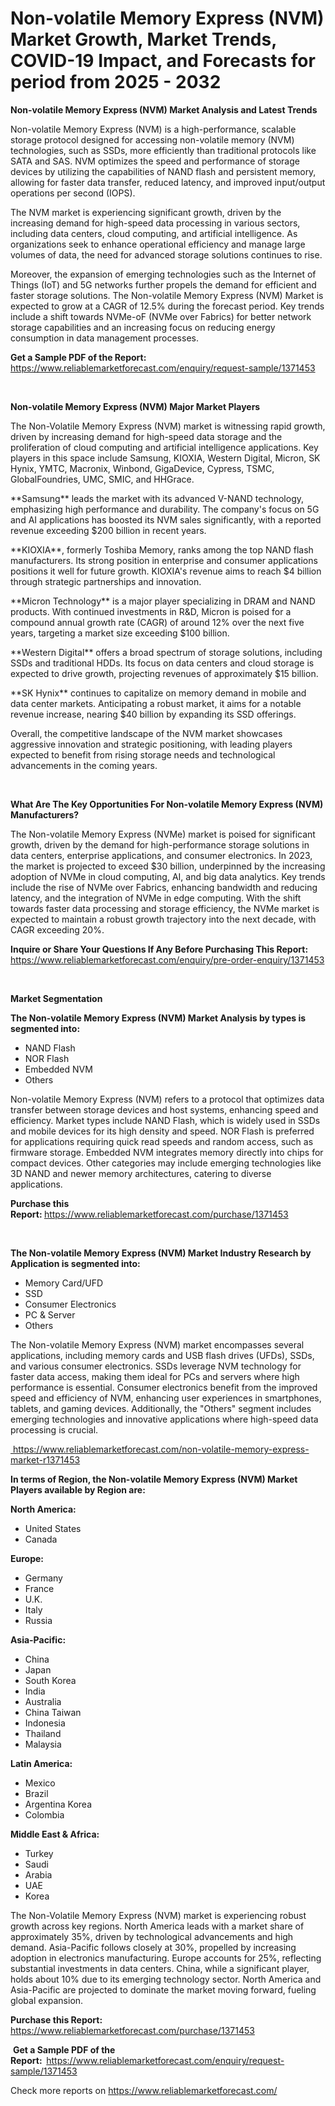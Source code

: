 <p><h1>Non-volatile Memory Express (NVM) Market Growth, Market Trends, COVID-19 Impact, and Forecasts for period from 2025 - 2032</h1></p><p><strong>Non-volatile Memory Express (NVM) Market Analysis and Latest Trends</strong></p>
<p><p>Non-volatile Memory Express (NVM) is a high-performance, scalable storage protocol designed for accessing non-volatile memory (NVM) technologies, such as SSDs, more efficiently than traditional protocols like SATA and SAS. NVM optimizes the speed and performance of storage devices by utilizing the capabilities of NAND flash and persistent memory, allowing for faster data transfer, reduced latency, and improved input/output operations per second (IOPS). </p><p>The NVM market is experiencing significant growth, driven by the increasing demand for high-speed data processing in various sectors, including data centers, cloud computing, and artificial intelligence. As organizations seek to enhance operational efficiency and manage large volumes of data, the need for advanced storage solutions continues to rise. </p><p>Moreover, the expansion of emerging technologies such as the Internet of Things (IoT) and 5G networks further propels the demand for efficient and faster storage solutions. The Non-volatile Memory Express (NVM) Market is expected to grow at a CAGR of 12.5% during the forecast period. Key trends include a shift towards NVMe-oF (NVMe over Fabrics) for better network storage capabilities and an increasing focus on reducing energy consumption in data management processes.</p></p>
<p><strong>Get a Sample PDF of the Report:&nbsp;</strong> <a href="https://www.reliablemarketforecast.com/enquiry/request-sample/1371453?utm_campaign=3525&utm_medium=2&utm_source=Github&utm_content=ia&utm_term=22032025&utm_id=non-volatile-memory-express-nvm">https://www.reliablemarketforecast.com/enquiry/request-sample/1371453</a></p>
<p>&nbsp;</p>
<p><strong>Non-volatile Memory Express (NVM) Major Market Players</strong></p>
<p><p>The Non-Volatile Memory Express (NVM) market is witnessing rapid growth, driven by increasing demand for high-speed data storage and the proliferation of cloud computing and artificial intelligence applications. Key players in this space include Samsung, KIOXIA, Western Digital, Micron, SK Hynix, YMTC, Macronix, Winbond, GigaDevice, Cypress, TSMC, GlobalFoundries, UMC, SMIC, and HHGrace.</p><p>**Samsung** leads the market with its advanced V-NAND technology, emphasizing high performance and durability. The company's focus on 5G and AI applications has boosted its NVM sales significantly, with a reported revenue exceeding $200 billion in recent years.</p><p>**KIOXIA**, formerly Toshiba Memory, ranks among the top NAND flash manufacturers. Its strong position in enterprise and consumer applications positions it well for future growth. KIOXIA's revenue aims to reach $4 billion through strategic partnerships and innovation.</p><p>**Micron Technology** is a major player specializing in DRAM and NAND products. With continued investments in R&D, Micron is poised for a compound annual growth rate (CAGR) of around 12% over the next five years, targeting a market size exceeding $100 billion.</p><p>**Western Digital** offers a broad spectrum of storage solutions, including SSDs and traditional HDDs. Its focus on data centers and cloud storage is expected to drive growth, projecting revenues of approximately $15 billion.</p><p>**SK Hynix** continues to capitalize on memory demand in mobile and data center markets. Anticipating a robust market, it aims for a notable revenue increase, nearing $40 billion by expanding its SSD offerings.</p><p>Overall, the competitive landscape of the NVM market showcases aggressive innovation and strategic positioning, with leading players expected to benefit from rising storage needs and technological advancements in the coming years.</p></p>
<p>&nbsp;</p>
<p><strong>What Are The Key Opportunities For Non-volatile Memory Express (NVM) Manufacturers?</strong></p>
<p><p>The Non-volatile Memory Express (NVMe) market is poised for significant growth, driven by the demand for high-performance storage solutions in data centers, enterprise applications, and consumer electronics. In 2023, the market is projected to exceed $30 billion, underpinned by the increasing adoption of NVMe in cloud computing, AI, and big data analytics. Key trends include the rise of NVMe over Fabrics, enhancing bandwidth and reducing latency, and the integration of NVMe in edge computing. With the shift towards faster data processing and storage efficiency, the NVMe market is expected to maintain a robust growth trajectory into the next decade, with CAGR exceeding 20%.</p></p>
<p><strong>Inquire or Share Your Questions If Any Before Purchasing This Report:</strong> <a href="https://www.reliablemarketforecast.com/enquiry/pre-order-enquiry/1371453?utm_campaign=3525&utm_medium=2&utm_source=Github&utm_content=ia&utm_term=22032025&utm_id=non-volatile-memory-express-nvm">https://www.reliablemarketforecast.com/enquiry/pre-order-enquiry/1371453</a></p>
<p>&nbsp;</p>
<p><strong>Market Segmentation</strong></p>
<p><strong>The Non-volatile Memory Express (NVM) Market Analysis by types is segmented into:</strong></p>
<p><ul><li>NAND Flash</li><li>NOR Flash</li><li>Embedded NVM</li><li>Others</li></ul></p>
<p><p>Non-volatile Memory Express (NVM) refers to a protocol that optimizes data transfer between storage devices and host systems, enhancing speed and efficiency. Market types include NAND Flash, which is widely used in SSDs and mobile devices for its high density and speed. NOR Flash is preferred for applications requiring quick read speeds and random access, such as firmware storage. Embedded NVM integrates memory directly into chips for compact devices. Other categories may include emerging technologies like 3D NAND and newer memory architectures, catering to diverse applications.</p></p>
<p><strong>Purchase this Report:&nbsp;</strong><a href="https://www.reliablemarketforecast.com/purchase/1371453?utm_campaign=3525&utm_medium=2&utm_source=Github&utm_content=ia&utm_term=22032025&utm_id=non-volatile-memory-express-nvm">https://www.reliablemarketforecast.com/purchase/1371453</a></p>
<p>&nbsp;</p>
<p><strong>The Non-volatile Memory Express (NVM) Market Industry Research by Application is segmented into:</strong></p>
<p><ul><li>Memory Card/UFD</li><li>SSD</li><li>Consumer Electronics</li><li>PC & Server</li><li>Others</li></ul></p>
<p><p>The Non-volatile Memory Express (NVM) market encompasses several applications, including memory cards and USB flash drives (UFDs), SSDs, and various consumer electronics. SSDs leverage NVM technology for faster data access, making them ideal for PCs and servers where high performance is essential. Consumer electronics benefit from the improved speed and efficiency of NVM, enhancing user experiences in smartphones, tablets, and gaming devices. Additionally, the "Others" segment includes emerging technologies and innovative applications where high-speed data processing is crucial.</p></p>
<p><a href="https://www.reliablemarketforecast.com/non-volatile-memory-express-market-r1371453?utm_campaign=3525&utm_medium=2&utm_source=Github&utm_content=ia&utm_term=22032025&utm_id=non-volatile-memory-express-nvm">&nbsp;https://www.reliablemarketforecast.com/non-volatile-memory-express-market-r1371453</a></p>
<p><strong>In terms of Region, the Non-volatile Memory Express (NVM) Market Players available by Region are:</strong></p>
<p>
    <p> <strong> North America: </strong>
        <ul>
            <li>United States</li>
            <li>Canada</li>
        </ul>
        </p> 
    <p> <strong> Europe: </strong>
        <ul>
            <li>Germany</li>
            <li>France</li>
            <li>U.K.</li>
            <li>Italy</li>
            <li>Russia</li>
        </ul>
        </p> 
    <p> <strong> Asia-Pacific: </strong>
        <ul>
            <li>China</li>
            <li>Japan</li>
            <li>South Korea</li>
            <li>India</li>
            <li>Australia</li>
            <li>China Taiwan</li>
            <li>Indonesia</li>
            <li>Thailand</li>
            <li>Malaysia</li>
        </ul>
        </p> 
    <p> <strong> Latin America: </strong>
        <ul>
            <li>Mexico</li>
            <li>Brazil</li>
            <li>Argentina Korea</li>
            <li>Colombia</li>
        </ul>
        </p> 
    <p> <strong> Middle East & Africa: </strong>
        <ul>
            <li>Turkey</li>
            <li>Saudi</li>
            <li>Arabia</li>
            <li>UAE</li>
            <li>Korea</li>
        </ul>
    </p>
    </p>
<p><p>The Non-Volatile Memory Express (NVM) market is experiencing robust growth across key regions. North America leads with a market share of approximately 35%, driven by technological advancements and high demand. Asia-Pacific follows closely at 30%, propelled by increasing adoption in electronics manufacturing. Europe accounts for 25%, reflecting substantial investments in data centers. China, while a significant player, holds about 10% due to its emerging technology sector. North America and Asia-Pacific are projected to dominate the market moving forward, fueling global expansion.</p></p>
<p><strong>Purchase this Report: </strong><a href="https://www.reliablemarketforecast.com/purchase/1371453?utm_campaign=3525&utm_medium=2&utm_source=Github&utm_content=ia&utm_term=22032025&utm_id=non-volatile-memory-express-nvm">https://www.reliablemarketforecast.com/purchase/1371453</a></p>
<p>&nbsp;<strong>Get a Sample PDF of the Report:&nbsp;&nbsp;</strong><a href="https://www.reliablemarketforecast.com/enquiry/request-sample/1371453?utm_campaign=3525&utm_medium=2&utm_source=Github&utm_content=ia&utm_term=22032025&utm_id=non-volatile-memory-express-nvm">https://www.reliablemarketforecast.com/enquiry/request-sample/1371453</a></p>
<p><strong></strong></p>
<p>Check more reports on <a href="https://www.reliablemarketforecast.com/?utm_campaign=3525&utm_medium=2&utm_source=Github&utm_content=ia&utm_term=22032025&utm_id=non-volatile-memory-express-nvm">https://www.reliablemarketforecast.com/</a></p>